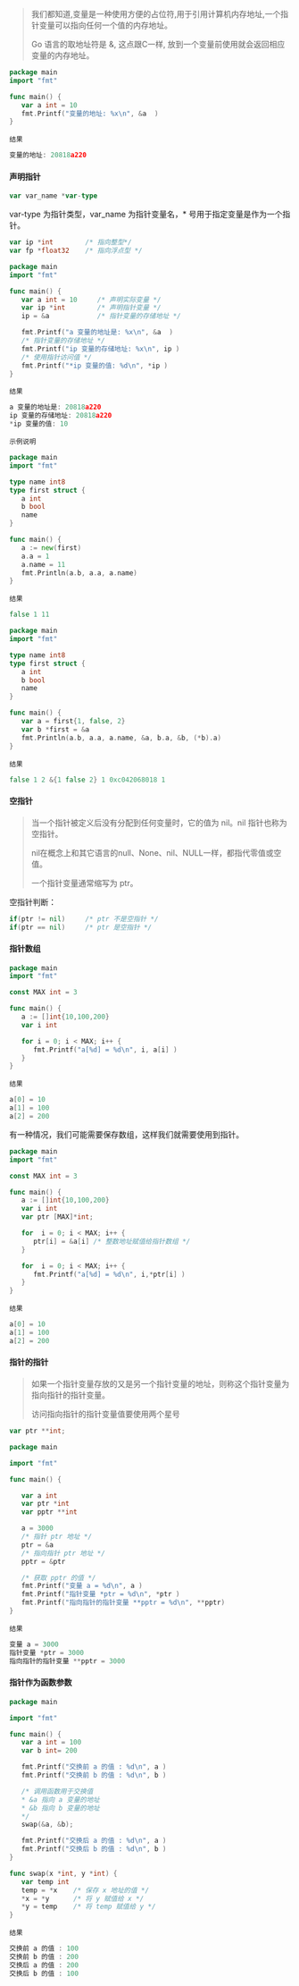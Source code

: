 > 我们都知道,变量是一种使用方便的占位符,用于引用计算机内存地址,一个指针变量可以指向任何一个值的内存地址。
>
> Go 语言的取地址符是 &, 这点跟C一样, 放到一个变量前使用就会返回相应变量的内存地址。

```go
package main
import "fmt"

func main() {
   var a int = 10   
   fmt.Printf("变量的地址: %x\n", &a  )
}
```

`结果`

```go
变量的地址: 20818a220
```

#### 声明指针

```go
var var_name *var-type
```

var-type 为指针类型，var_name 为指针变量名，* 号用于指定变量是作为一个指针。

```go
var ip *int        /* 指向整型*/
var fp *float32    /* 指向浮点型 */
```

```go
package main
import "fmt"

func main() {
   var a int = 10     /* 声明实际变量 */
   var ip *int        /* 声明指针变量 */
   ip = &a  		  /* 指针变量的存储地址 */

   fmt.Printf("a 变量的地址是: %x\n", &a  )
   /* 指针变量的存储地址 */
   fmt.Printf("ip 变量的存储地址: %x\n", ip )
   /* 使用指针访问值 */
   fmt.Printf("*ip 变量的值: %d\n", *ip )
}
```

`结果`

```go
a 变量的地址是: 20818a220
ip 变量的存储地址: 20818a220
*ip 变量的值: 10
```

`示例说明`

```go
package main
import "fmt"

type name int8
type first struct {
   a int
   b bool
   name
}

func main() {
   a := new(first)
   a.a = 1
   a.name = 11
   fmt.Println(a.b, a.a, a.name)
}
```

`结果`

```go
false 1 11
```

```go
package main
import "fmt"

type name int8
type first struct {
   a int
   b bool
   name
}

func main() {
   var a = first{1, false, 2}
   var b *first = &a
   fmt.Println(a.b, a.a, a.name, &a, b.a, &b, (*b).a)
}
```

`结果`

```go
false 1 2 &{1 false 2} 1 0xc042068018 1
```

#### 空指针

> 当一个指针被定义后没有分配到任何变量时，它的值为 nil。nil 指针也称为空指针。
>
> nil在概念上和其它语言的null、None、nil、NULL一样，都指代零值或空值。
>
> 一个指针变量通常缩写为 ptr。

空指针判断：

```go
if(ptr != nil)     /* ptr 不是空指针 */
if(ptr == nil)     /* ptr 是空指针 */
```

#### 指针数组

```go
package main
import "fmt"

const MAX int = 3

func main() {
   a := []int{10,100,200}
   var i int

   for i = 0; i < MAX; i++ {
      fmt.Printf("a[%d] = %d\n", i, a[i] )
   }
}
```

`结果`

```go
a[0] = 10
a[1] = 100
a[2] = 200
```

有一种情况，我们可能需要保存数组，这样我们就需要使用到指针。

```go
package main
import "fmt"

const MAX int = 3

func main() {
   a := []int{10,100,200}
   var i int
   var ptr [MAX]*int;

   for  i = 0; i < MAX; i++ {
      ptr[i] = &a[i] /* 整数地址赋值给指针数组 */
   }

   for  i = 0; i < MAX; i++ {
      fmt.Printf("a[%d] = %d\n", i,*ptr[i] )
   }
}
```

`结果`

```go
a[0] = 10
a[1] = 100
a[2] = 200
```

#### 指针的指针

> 如果一个指针变量存放的又是另一个指针变量的地址，则称这个指针变量为指向指针的指针变量。
>
> 访问指向指针的指针变量值要使用两个星号 

```go
var ptr **int;  
```

```go
package main

import "fmt"

func main() {

   var a int
   var ptr *int
   var pptr **int

   a = 3000
   /* 指针 ptr 地址 */
   ptr = &a
   /* 指向指针 ptr 地址 */
   pptr = &ptr

   /* 获取 pptr 的值 */
   fmt.Printf("变量 a = %d\n", a )
   fmt.Printf("指针变量 *ptr = %d\n", *ptr )
   fmt.Printf("指向指针的指针变量 **pptr = %d\n", **pptr)
}
```

`结果`

```go
变量 a = 3000
指针变量 *ptr = 3000
指向指针的指针变量 **pptr = 3000
```

#### 指针作为函数参数

```go
package main

import "fmt"

func main() {
   var a int = 100
   var b int= 200

   fmt.Printf("交换前 a 的值 : %d\n", a )
   fmt.Printf("交换前 b 的值 : %d\n", b )

   /* 调用函数用于交换值
   * &a 指向 a 变量的地址
   * &b 指向 b 变量的地址
   */
   swap(&a, &b);

   fmt.Printf("交换后 a 的值 : %d\n", a )
   fmt.Printf("交换后 b 的值 : %d\n", b )
}

func swap(x *int, y *int) {
   var temp int
   temp = *x    /* 保存 x 地址的值 */
   *x = *y      /* 将 y 赋值给 x */
   *y = temp    /* 将 temp 赋值给 y */
}
```

`结果`

```go
交换前 a 的值 : 100
交换前 b 的值 : 200
交换后 a 的值 : 200
交换后 b 的值 : 100
```